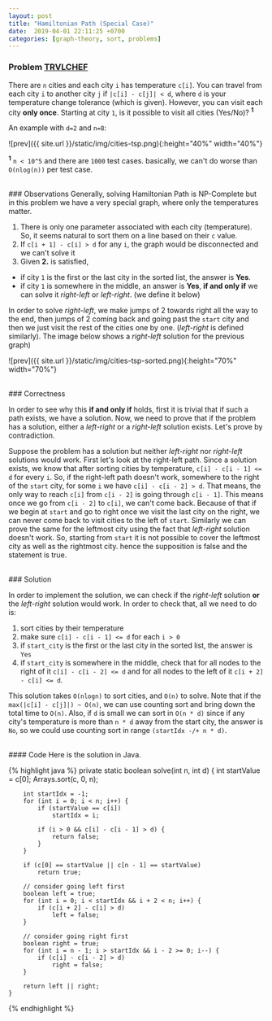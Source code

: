 ```yaml
---
layout: post
title: "Hamiltonian Path (Special Case)"
date:  2019-04-01 22:11:25 +0700
categories: [graph-theory, sort, problems]
---
```


### Problem [**TRVLCHEF**][problem-link]

There are `n` cities and each city `i` has temperature `c[i]`. You can travel from each city `i` to another city `j` if `|c[i] - c[j]| < d`, where `d` is your temperature change tolerance (which is given). However, you can visit each city **only once**. Starting at city `1`, is it possible to visit all cities (Yes/No)? <sup>**1**</sup> 

An example with `d=2` and `n=8`:

![prev]({{ site.url }}/static/img/cities-tsp.png){:height="40%" width="40%"}

<sup>**1**</sup> `n < 10^5` and there are `1000` test cases. basically, we can't do worse than `O(nlog(n))` per test case.

<br/>
### Observations
Generally, solving Hamiltonian Path is NP-Complete but in this problem we have a very special graph, where only the temperatures matter.

1. There is only one parameter associated with each city (temperature). So, it seems natural to sort them on a line based on their `c` value.
2. If `c[i + 1] - c[i] > d` for any `i`, the graph would be disconnected and we can't solve it
3. Given **2.** is satisfied, 
  * if city `1` is the first or the last city in the sorted list, the answer is **Yes**.
  * if city `1` is somewhere in the middle, an answer is **Yes**, **if and only if** we can solve it *right-left* or *left-right*. (we define it below)

In order to solve *right-left*, we make jumps of 2 towards right all the way to the end, then jumps of 2 coming back and going past the `start` city and then we just visit the rest of the cities one by one. (*left-right* is defined similarly). The image below shows a *right-left* solution for the previous graph)

![prev]({{ site.url }}/static/img/cities-tsp-sorted.png){:height="70%" width="70%"}

<br/>
### Correctness

In order to see why this **if and only if** holds, first it is trivial that if such a path exists, we have a solution. Now, we need to prove that if the problem has a solution, either a *left-right* or a *right-left* solution exists. Let's prove by contradiction. 

Suppose the problem has a solution but neither *left-right* nor *right-left* solutions would work. First let's look at the right-left path. Since a solution exists, we know that after sorting cities by temperature, `c[i] - c[i - 1] <= d` for every `i`. So, if the right-left path doesn't work, somewhere to the right of the `start` city, for some `i` we have `c[i] - c[i - 2] > d`. That means, the only way to reach `c[i]` from `c[i - 2]` is going through `c[i - 1]`. This means once we go from `c[i - 2]` to `c[i]`, we can't come back. Because of that if we begin at `start` and go to right once we visit the last city on the right, we can never come back to visit cities to the left of `start`. Similarly we can prove the same for the leftmost city using the fact that *left-right* solution doesn't work. So, starting from `start` it is not possible to cover the leftmost city as well as the rightmost city. hence the supposition is false and the statement is true. 

<br/>
### Solution

In order to implement the solution, we can check if the *right-left* solution **or** the *left-right* solution would work. In order to check that, all we need to do is:
1. sort cities by their temperature
2. make sure `c[i] - c[i - 1] <= d` for each `i > 0`
3. if `start_city` is the first or the last city in the sorted list, the answer is `Yes`
4. if `start_city` is somewhere in the middle, check that for all nodes to the right of it `c[i] - c[i - 2] <= d` and for all nodes to the left of it `c[i + 2] - c[i] <= d`.

This solution takes `O(nlogn)` to sort cities, and `O(n)` to solve. Note that if the `max(|c[i] - c[j]|) ~ O(n)`, we can use counting sort and bring down the total time to `O(n)`. Also, if `d` is small we can sort in `O(n * d)` since if any city's temperature is more than `n * d` away from the start city, the answer is `No`, so we could use counting sort in range `(startIdx -/+ n * d)`.

<br/>
#### Code
Here is the solution in Java.

{% highlight java %}
    private static boolean solve(int n, int d) {
        int startValue = c[0];
        Arrays.sort(c, 0, n);

        int startIdx = -1;
        for (int i = 0; i < n; i++) {
            if (startValue == c[i])
                startIdx = i;

            if (i > 0 && c[i] - c[i - 1] > d) {
                return false;
            }
        }

        if (c[0] == startValue || c[n - 1] == startValue)
            return true;

        // consider going left first
        boolean left = true;
        for (int i = 0; i < startIdx && i + 2 < n; i++) {
            if (c[i + 2] - c[i] > d)
                left = false;
        }

        // consider going right first
        boolean right = true;
        for (int i = n - 1; i > startIdx && i - 2 >= 0; i--) {
            if (c[i] - c[i - 2] > d)
                right = false;
        }

        return left || right;
    }
{% endhighlight %}
<br/>


<br/> <br/>

[problem-link]: https://www.codechef.com/LTIME70A/problems/TRVLCHEF